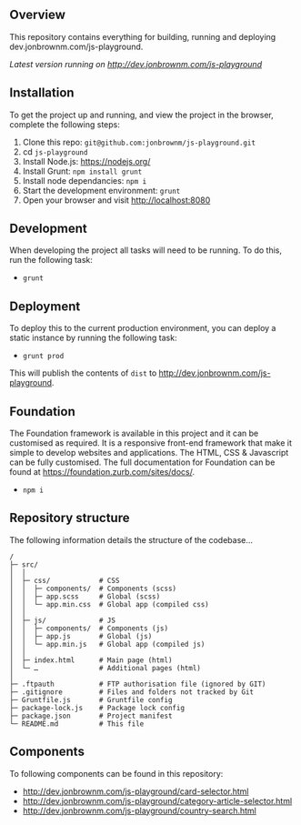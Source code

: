 ## Overview

This repository contains everything for building, running and deploying dev.jonbrownm.com/js-playground.

*Latest version running on <http://dev.jonbrownm.com/js-playground>*

## Installation
To get the project up and running, and view the project in the browser, complete the following steps:

1. Clone this repo: `git@github.com:jonbrownm/js-playground.git`
2. cd `js-playground`
3. Install Node.js: <https://nodejs.org/>
4. Install Grunt: `npm install grunt`
5. Install node dependancies: `npm i`
6. Start the development environment: `grunt`
7. Open your browser and visit <http://localhost:8080>

## Development
When developing the project all tasks will need to be running. To do this, run the following task:

* `grunt`

## Deployment
To deploy this to the current production environment, you can deploy a static instance by running the following task:

* `grunt prod`

This will publish the contents of `dist` to <http://dev.jonbrownm.com/js-playground>.

## Foundation

The Foundation framework is available in this project and it can be customised as required. It is a responsive front-end framework that make it simple to develop websites and applications. The HTML, CSS & Javascript can be fully customised. The full documentation for Foundation can be found at <https://foundation.zurb.com/sites/docs/>.

* `npm i`

## Repository structure
The following information details the structure of the codebase…

```
/
├─ src/
│  │
│  ├─ css/            # CSS
│  │  ├─ components/  # Components (scss)
│  │  ├─ app.scss     # Global (scss)
│  │  └─ app.min.css  # Global app (compiled css)
│  │
│  ├─ js/             # JS
│  │  ├─ components/  # Components (js)
│  │  ├─ app.js       # Global (js)
│  │  └─ app.min.js   # Global app (compiled js)
│  │
│  ├─ index.html      # Main page (html)
│  └─ …               # Additional pages (html)
│
├─ .ftpauth           # FTP authorisation file (ignored by GIT)
├─ .gitignore         # Files and folders not tracked by Git
├─ Gruntfile.js       # Gruntfile config
├─ package-lock.js    # Package lock config
├─ package.json       # Project manifest
└─ README.md          # This file
```

## Components
To following components can be found in this repository:

* <http://dev.jonbrownm.com/js-playground/card-selector.html>
* <http://dev.jonbrownm.com/js-playground/category-article-selector.html>
* <http://dev.jonbrownm.com/js-playground/country-search.html>

